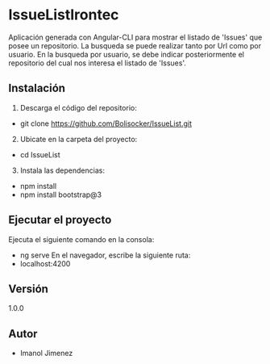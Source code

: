 # IssueListIrontec

Aplicación generada con Angular-CLI para mostrar el listado de 'Issues' que posee un repositorio. La busqueda se puede realizar tanto por Url como por usuario. En la busqueda por usuario, se debe indicar posteriormente el repositorio del cual nos interesa el listado de 'Issues'.

## Instalación
1. Descarga el código del repositorio:
  - git clone https://github.com/Bolisocker/IssueList.git
  
2. Ubicate en la carpeta del proyecto:
  - cd IssueList
  
3. Instala las dependencias:
  - npm install
  - npm install bootstrap@3

## Ejecutar el proyecto
Ejecuta el siguiente comando en la consola:
  - ng serve
En el navegador, escribe la siguiente ruta:
  - localhost:4200

## Versión
1.0.0

## Autor
- Imanol Jimenez 

